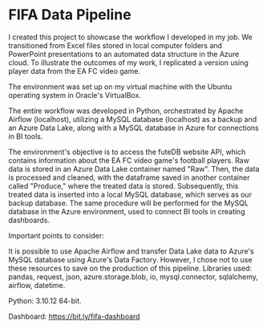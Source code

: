 # FIFA Data Pipeline

I created this project to showcase the workflow I developed in my job. We transitioned from Excel files stored in local computer folders and PowerPoint presentations to an automated data structure in the Azure cloud. To illustrate the outcomes of my work, I replicated a version using player data from the EA FC video game.

The environment was set up on my virtual machine with the Ubuntu operating system in Oracle's VirtualBox.

The entire workflow was developed in Python, orchestrated by Apache Airflow (localhost), utilizing a MySQL database (localhost) as a backup and an Azure Data Lake, along with a MySQL database in Azure for connections in BI tools.

The environment's objective is to access the futeDB website API, which contains information about the EA FC video game's football players. Raw data is stored in an Azure Data Lake container named "Raw". Then, the data is processed and cleaned, with the dataframe saved in another container called "Produce," where the treated data is stored. Subsequently, this treated data is inserted into a local MySQL database, which serves as our backup database. The same procedure will be performed for the MySQL database in the Azure environment, used to connect BI tools in creating dashboards.

Important points to consider:

It is possible to use Apache Airflow and transfer Data Lake data to Azure's MySQL database using Azure's Data Factory. However, I chose not to use these resources to save on the production of this pipeline.
Libraries used: pandas, request, json, azure.storage.blob, io, mysql.connector, sqlalchemy, airflow, datetime.

Python: 3.10.12 64-bit.

Dashboard: https://bit.ly/fifa-dashboard
